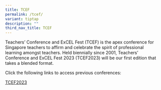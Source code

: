 ```yaml
---
title: TCEF
permalink: /tcef/
variant: tiptap
description: ""
third_nav_title: TCEF
---
```

<p>Teachers’ Conference and ExCEL Fest (TCEF) is the apex conference for
Singapore teachers to affirm and celebrate the spirit of professional learning
amongst teachers. Held biennially since 2001, Teachers’ Conference and
ExCEL Fest 2023 (TCEF2023) will be our first edition that takes a blended
format.</p>
<p>Click the following links to access previous conferences:</p>
<p><a href="https://cms.isomer.gov.sg/sites/moe-ast-star/folders/events-and-partners/subfolders/TCEF/editPage/TCEF2023.md" rel="noopener nofollow" target="_blank">TCEF2023</a>
</p>
<p></p>